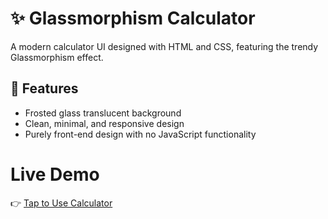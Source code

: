 # ✨ Glassmorphism Calculator

A modern calculator UI designed with HTML and CSS, featuring the trendy Glassmorphism effect.

## 🚀 Features

- Frosted glass translucent background
- Clean, minimal, and responsive design
- Purely front-end design with no JavaScript functionality

# Live Demo
👉 [Tap to Use Calculator](https://mhttarunno.github.io/PaletteCalc/)

